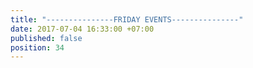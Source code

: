 ```yaml
---
title: "---------------FRIDAY EVENTS---------------"
date: 2017-07-04 16:33:00 +07:00
published: false
position: 34
---
```


